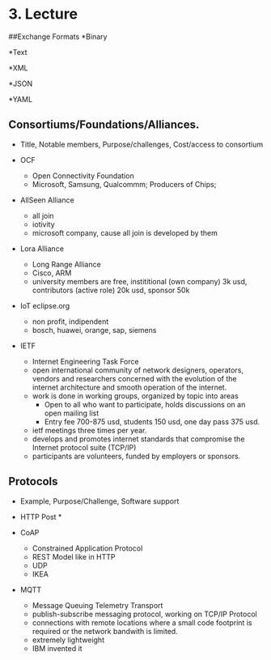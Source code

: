 # 3. Lecture
##Exchange Formats
*Binary

*Text

*XML

*JSON

*YAML

## Consortiums/Foundations/Alliances. 
* Title, Notable members, Purpose/challenges, Cost/access to consortium

* OCF
    * Open Connectivity Foundation
    * Microsoft, Samsung, Qualcommm; Producers of Chips;

* AllSeen Alliance
    * all join
    * iotivity
    * microsoft company, cause all join is developed by them

* Lora Alliance
    * Long Range Alliance
    * Cisco, ARM
    * university members are free, instititional (own company) 3k usd, contributors (active role) 20k usd, sponsor 50k

* IoT eclipse.org
    * non profit, indipendent
    * bosch, huawei, orange, sap, siemens

* IETF
    * Internet Engineering Task Force
	* open international community of network designers, operators, vendors and researchers concerned with the evolution of the internet architecture and smooth operation of the internet.
    * work is done in working groups, organized by topic into areas
        * Open to all who want to participate, holds discussions on an open mailing list
        * Entry fee 700-875 usd, students 150 usd, one day pass 375 usd.
    * ietf meetings three times per year.
    * develops and promotes internet standards that compromise the Internet protocol suite (TCP/IP)
    * participants are volunteers, funded by employers or sponsors.

## Protocols
* Example, Purpose/Challenge, Software support

* HTTP Post
    *
* CoAP
    * Constrained Application Protocol
    * REST Model like in HTTP
    * UDP
    * IKEA
* MQTT
    * Message Queuing Telemetry Transport
    * publish-subscribe messaging protocol, working on TCP/IP Protocol
	* connections with remote locations where a small code footprint is required or the network bandwith is limited.
    * extremely lightweight
    * IBM invented it